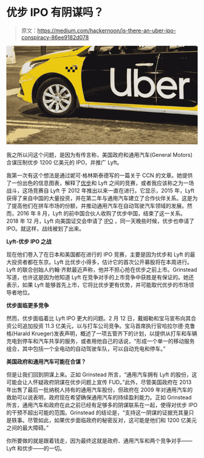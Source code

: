 # 优步 IPO 有阴谋吗？

> 原文：<https://medium.com/hackernoon/is-there-an-uber-ipo-conspiracy-86ee9182d078>

![](img/c64dbae08320d35b7a3dd949f37b4c33.png)

我之所以问这个问题，是因为有传言称，美国政府和通用汽车(General Motors)合谋压制优步 1200 亿美元的 IPO，并推广 Lyft。

我第一次有这个想法是通过妮可·格林斯泰德写的一篇关于 CCN 的文章。她提供了一份出色的信息图表，解释了[优步](https://hackernoon.com/tagged/uber)和 Lyft 之间的竞赛，或者我应该称之为一场战斗，这场竞赛自 Lyft 于 2012 年推出以来一直在进行。它显示，2015 年，Lyft 获得了来自中国的大量投资，并在第二年与通用汽车建立了合作伙伴关系。这是为了提高他们在拼车市场的份额，并推动通用汽车在自动驾驶汽车领域的发展。然而，2016 年 8 月，Lyft 的前中国合伙人收购了优步中国，结束了这一关系。2018 年 12 月，Lyft 向美国证交会申请了 [IPO](https://hackernoon.com/tagged/ipo) ，同一天晚些时候，优步也申请了 IPO。就这样，战线被划了出来。

**Lyft-优步 IPO 之战**

现在他们卷入了在日本和美国都在进行的 IPO 竞赛，主要是因为优步和 Lyft 的最大投资者都在东京。Lyft 比优步小得多，估计它的首次公开募股将在本周进行。Lyft 的联合创始人约翰·齐默最近声称，他并不担心抢在优步之前上市。Grinstead 写道，也许这是因为他知道 Lyft 在竞争对手的上市竞争中获胜是有保证的。她还表示，如果 Lyft 能够首先上市，它将比优步更有优势，并可能取代优步的市场领导者地位。

**优步面临更多竞争**

然而，优步面临着比 Lyft IPO 更大的问题。2 月 12 日，戴姆勒和宝马宣布向其合资公司追加投资 11.3 亿美元，以与打车公司竞争。宝马首席执行官哈拉尔德·克鲁格(Harald Krueger)发表声明，概述了一项五管齐下的计划，以提供从打车和车辆充电到停车和汽车共享的服务，或者用他自己的话说，“形成一个单一的移动服务组合，其中包括一个全电动的自动驾驶车队，可以自动充电和停车。”

**美国政府和通用汽车可能在合谋？**

但是让我们回到阴谋上来。正如 Grinstead 所言，“通用汽车拥有 Lyft 的股份，这可能会让人怀疑政府阴谋在优步问题上宣传 FUD。”此外，尽管美国政府在 2013 年出售了最后一批纳税人持有的通用汽车股份，但政府在 2009 年对通用汽车的救助可以说表明，政府现在希望确保通用汽车的持续盈利能力。正如 Grinstead 所言，通用汽车和政府在此之前已经有足够多的阴谋联系在一起，使得对优步 IPO 的干预不超出可能的范围。Grinstead 的结论是，“支持这一阴谋的证据充其量只是轶事。尽管如此，如果优步面临政府的秘密反对，这可能是他们和 1200 亿美元之间的最大障碍。”

你所要做的就是跟着钱走，因为最终这就是政府、通用汽车和两个竞争对手——Lyft 和优步——的一切。